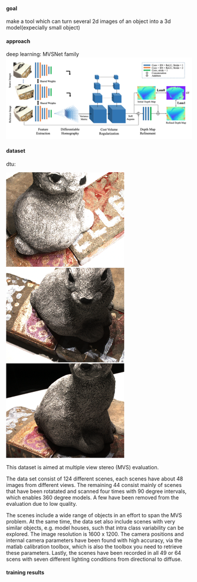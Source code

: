 

#### goal
  make a tool which can turn several 2d images of an object into a 3d model(expecially small object)

#### approach 
  deep learning: MVSNet family 
  ![](/images/MVSNet.png)
#### dataset
  dtu:
  
 ![](/images/cat_01.png) ![](/images/cat_11.png) ![](/images/cat_21.png)
  
  This dataset is aimed at multiple view stereo (MVS) evaluation.
  
  The data set consist of 124 different scenes, each scenes have about 48 images from different views. The remaining 44 consist mainly of scenes that have been rotatated and scanned four times with 90 degree intervals, which enables 360 degree models. A few have been removed from the evaluation due to low quality.
  
  The scenes include a wide range of objects in an effort to span the MVS problem. At the same time, the data set also include scenes with very similar objects, e.g. model houses, such that intra class variability can be explored. The image resolution is 1600 x 1200. The camera positions and internal camera parameters have been found with high accuracy, via the matlab calibration toolbox, which is also the toolbox you need to retrieve these parameters. Lastly, the scenes have been recorded in all 49 or 64 scens with seven different lighting conditions from directional to diffuse.

#### training results
   
